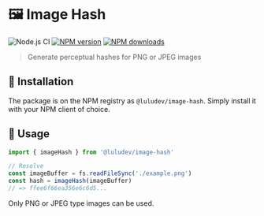 # 🖼 Image Hash

![Node.js CI](https://github.com/luludotdev/image-hash/workflows/Node.js%20CI/badge.svg?branch=master)
[![NPM version](https://img.shields.io/npm/v/@luludev/image-hash.svg?maxAge=3600)](https://www.npmjs.com/package/@luludev/image-hash)
[![NPM downloads](https://img.shields.io/npm/dt/@luludev/image-hash.svg?maxAge=3600)](https://www.npmjs.com/package/@luludev/image-hash)

> Generate perceptual hashes for PNG or JPEG images

## 💾 Installation

The package is on the NPM registry as `@luludev/image-hash`. Simply install it with your NPM client of choice.

## 🔧 Usage

```ts
import { imageHash } from '@luludev/image-hash'

// Resolve
const imageBuffer = fs.readFileSync('./example.png')
const hash = imageHash(imageBuffer)
// => ffee6f66ea356e6c6d5...
```

Only PNG or JPEG type images can be used.
